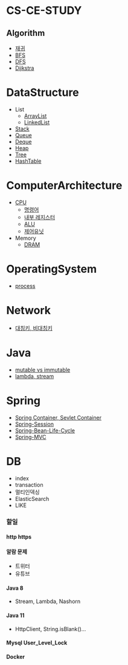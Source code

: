 # CS-CE-STUDY
## Algorithm
- [재귀](https://github.com/lcw3176/Algorithm-DataStructure/tree/master/algorithm/representative/recursion)
- [BFS](https://github.com/lcw3176/Algorithm-DataStructure/tree/master/algorithm/representative/bfs)
- [DFS](https://github.com/lcw3176/Algorithm-DataStructure/tree/master/algorithm/representative/dfs)
- [Dijkstra](https://github.com/lcw3176/Algorithm-DataStructure/tree/master/algorithm/representative/dijkstra)

# DataStructure
- List
    - [ArrayList](https://github.com/lcw3176/Algorithm-DataStructure/tree/master/dataStructure/ArrayList) 
    - [LinkedList](https://github.com/lcw3176/Algorithm-DataStructure/tree/master/dataStructure/LinkedList) 
- [Stack](https://github.com/lcw3176/Algorithm-DataStructure/tree/master/dataStructure/Stack) 
- [Queue](https://github.com/lcw3176/Algorithm-DataStructure/tree/master/dataStructure/Queue)
- [Deque](https://github.com/lcw3176/Algorithm-DataStructure/tree/master/dataStructure/Deque)
- [Heap](https://github.com/lcw3176/Algorithm-DataStructure/tree/master/dataStructure/Heap)
- [Tree](https://github.com/lcw3176/Algorithm-DataStructure/tree/master/dataStructure/Tree)
- [HashTable](https://github.com/lcw3176/CS-CE-Study/tree/master/dataStructure/HashTable)

# ComputerArchitecture
- [CPU](https://github.com/lcw3176/Algorithm-DataStructure/tree/master/computerArchitecture/cpu)
    - [명령어](https://github.com/lcw3176/Algorithm-DataStructure/tree/master/computerArchitecture/cpu/INSTRUCTION)
    - [내부 레지스터](https://github.com/lcw3176/Algorithm-DataStructure/tree/master/computerArchitecture/cpu/REGISTER)
    - [ALU](https://github.com/lcw3176/CS-CE-Study/tree/master/computerArchitecture/cpu/ALU)
    - [제어유닛](https://github.com/lcw3176/CS-CE-Study/tree/master/computerArchitecture/cpu/CONTROL_UNIT)
- Memory
    - [DRAM](https://github.com/lcw3176/Algorithm-DataStructure/tree/master/computerArchitecture/memory/DRAM)

# OperatingSystem
- [process](https://github.com/lcw3176/CS-CE-Study/tree/master/operatingSystem/process)

# Network
- [대칭키, 비대칭키](https://github.com/lcw3176/CS-CE-Study/blob/master/network/%EB%8C%80%EC%B9%AD%ED%82%A4%2C%EB%B9%84%EB%8C%80%EC%B9%AD%ED%82%A4.md)

# Java
- [mutable vs immutable](https://github.com/lcw3176/CS-CE-Study/blob/master/java/mutable_immutable.md)
- [lambda, stream](https://github.com/lcw3176/CS-CE-Study/blob/master/java/lambda_stream.md)
# Spring
- [Spring Container, Sevlet Container](https://github.com/lcw3176/CS-CE-Study/blob/master/spring/spring_servlet.md)
- [Spring-Session](https://github.com/lcw3176/CS-CE-Study/blob/master/spring/session.md)
- [Spring-Bean-Life-Cycle](https://github.com/lcw3176/CS-CE-Study/blob/master/spring/life_cycle.md)
- [Spring-MVC](https://github.com/lcw3176/CS-CE-Study/blob/master/spring/spring-mvc.md)

# DB
- index
- transaction
- 멀티인덱싱
- ElasticSearch
- LIKE

### 할일

#### http https

#### 알람 문제
- 트위터
- 유튜브

#### Java 8 
- Stream, Lambda, Nashorn

#### Java 11
- HttpClient, String.isBlank()...

#### Mysql User_Level_Lock
#### Docker